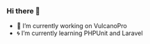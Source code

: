 ### Hi there 👋


<!-- **FacundoaQuiroga/FacundoaQuiroga** is a ✨ _special_ ✨ repository because its `README.md` (this file) appears on your GitHub profile.

Here are some ideas to get you started: -->

- :ocean: I’m currently working on VulcanoPro
- :cyclone: I’m currently learning PHPUnit and Laravel


